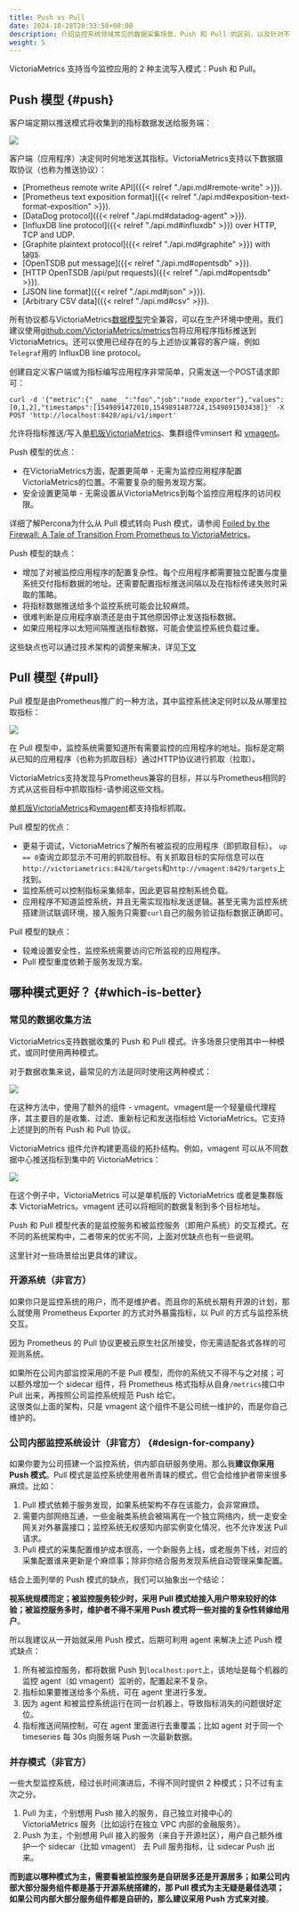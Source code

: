 ```yaml
---
title: Push vs Pull
date: 2024-10-28T20:33:58+08:00
description: 介绍监控系统领域常见的数据采集场景，Push 和 Pull 的区别，以及针对不同的使用场景给出了 Push 和 Pull 模型的对比和选择建议。
weight: 5
---
```


VictoriaMetrics 支持当今监控应用的 2 种主流写入模式：Push 和 Pull。

## Push 模型 {#push}
客户端定期以推送模式将收集到的指标数据发送给服务端：

![](push-model.png)

客户端（应用程序）决定何时何地发送其指标。VictoriaMetrics支持以下数据摄取协议（也称为推送协议）：

+ [Prometheus remote write API]({{< relref "./api.md#remote-write" >}}).
+ [Prometheus text exposition format]({{< relref "./api.md#exposition-text-format-exposition" >}}).
+ [DataDog protocol]({{< relref "./api.md#datadog-agent" >}}).
+ [InfluxDB line protocol]({{< relref "./api.md#influxdb" >}}) over HTTP, TCP and UDP.
+ [Graphite plaintext protocol]({{< relref "./api.md#graphite" >}}) with [tags](https://graphite.readthedocs.io/en/latest/tags.html#carbon).
+ [OpenTSDB put message]({{< relref "./api.md#opentsdb" >}}).
+ [HTTP OpenTSDB /api/put requests]({{< relref "./api.md#opentsdb" >}}).
+ [JSON line format]({{< relref "./api.md#json" >}}).
+ [Arbitrary CSV data]({{< relref "./api.md#csv" >}}).

所有协议都与VictoriaMetrics[数据模型](https://www.victoriametrics.com.cn/victoriametrics/he-xin-gai-nian)完全兼容，可以在生产环境中使用。我们建议使用[github.com/VictoriaMetrics/metrics](https://github.com/VictoriaMetrics/metrics)包将应用程序指标推送到VictoriaMetrics。还可以使用已经存在的与上述协议兼容的客户端，例如`Telegraf`用的 InfluxDB line protocol。

创建自定义客户端或为指标编写应用程序非常简单，只需发送一个POST请求即可：


```plain
curl -d '{"metric":{"__name__":"foo","job":"node_exporter"},"values":[0,1,2],"timestamps":[1549891472010,1549891487724,1549891503438]}' -X POST 'http://localhost:8428/api/v1/import'
```

允许将指标推送/写入[单机版VictoriaMetrics](https://www.victoriametrics.com.cn/victoriametrics/dan-ji-ban-ben)、集群组件vminsert 和 [vmagent](https://www.victoriametrics.com.cn/victoriametrics/xi-tong-zu-jian/vmagent)。

Push 模型的优点：

+ 在VictoriaMetrics方面，配置更简单 - 无需为监控应用程序配置VictoriaMetrics的位置。不需要复杂的服务发现方案。 
+ 安全设置更简单 - 无需设置从VictoriaMetrics到每个监控应用程序的访问权限。 

详细了解Percona为什么从 Pull 模式转向 Push 模式，请参阅 [Foiled by the Firewall: A Tale of Transition From Prometheus to VictoriaMetrics](https://www.percona.com/blog/2020/12/01/foiled-by-the-firewall-a-tale-of-transition-from-prometheus-to-victoriametrics/)。

Push 模型的缺点：

+ 增加了对被监控应用程序的配置复杂性。每个应用程序都需要独立配置与度量系统交付指标数据的地址。还需要配置指标推送间隔以及在指标传递失败时采取的策略。 
+ 将指标数据推送给多个监控系统可能会比较麻烦。
+ 很难判断是应用程序崩溃还是由于其他原因停止发送指标数据。 
+ 如果应用程序以太短间隔推送指标数据，可能会使监控系统负载过重。

这些缺点也可以通过技术架构的调整来解决，详见[下文](#design-for-company)

## Pull 模型 {#pull}
Pull 模型是由Prometheus推广的一种方法，其中监控系统决定何时以及从哪里拉取指标：

![](pull-model.png)

在 Pull 模型中，监控系统需要知道所有需要监控的应用程序的地址。指标是定期从已知的应用程序（也称为抓取目标）通过HTTP协议进行抓取（拉取）。

VictoriaMetrics支持发现与Prometheus兼容的目标，并以与Prometheus相同的方式从这些目标中抓取指标-请参阅这些文档。

[单机版VictoriaMetrics](https://www.victoriametrics.com.cn/victoriametrics/dan-ji-ban-ben)和[vmagent](https://www.victoriametrics.com.cn/victoriametrics/xi-tong-zu-jian/vmagent)都支持指标抓取。

Pull 模型的优点：

+ 更易于调试，VictoriaMetrics了解所有被监视的应用程序（即抓取目标）。 `up == 0`查询立即显示不可用的抓取目标。有关抓取目标的实际信息可以在`http://victoriametrics:8428/targets`和`http://vmagent:8429/targets`上找到。 
+ 监控系统可以控制指标采集频率，因此更容易控制系统负载。 
+ 应用程序不知道监控系统，并且无需实现指标发送逻辑。甚至无需为监控系统搭建测试联调环境，接入服务只需要`curl`自己的服务验证指标数据正确即可。 

Pull 模型的缺点：

+ 较难设置安全性，监控系统需要访问它所监视的应用程序。 
+ Pull 模型重度依赖于服务发现方案。


## 哪种模式更好？ {#which-is-better}

### 常见的数据收集方法
VictoriaMetrics支持数据收集的 Push 和 Pull 模式。许多场景只使用其中一种模式，或同时使用两种模式。

对于数据收集来说，最常见的方法是同时使用这两种模式：

![](pull-and-push.png)

在这种方法中，使用了额外的组件 - vmagent。vmagent是一个轻量级代理程序，其主要目的是收集、过滤、重新标记和发送指标给 VictoriaMetrics。它支持上述提到的所有 Push 和 Pull 协议。

VictoriaMetrics 组件允许构建更高级的拓扑结构。例如，vmagent 可以从不同数据中心推送指标到集中的 VictoriaMetrics：

![](pull-and-push-2.png)

在这个例子中，VictoriaMetrics 可以是单机版的 VictoriaMetrics 或者是集群版本 VictoriaMetrics。vmagent 还可以将相同的数据复制到多个目标地址。

Push 和 Pull 模型代表的是监控服务和被监控服务（即用户系统）的交互模式。在不同的系统架构中，二者带来的优劣不同，上面对优缺点也有一些说明。

这里针对一些场景给出更具体的建议。

### 开源系统（非官方）

如果你只是监控系统的用户，而不是维护者。而且你的系统长期有开源的计划，那么就使用 Prometheus Exporter 的方式对外暴露指标，以 Pull 的方式与监控系统交互。

因为 Prometheus 的 Pull 协议更被云原生社区所接受，你无需适配各式各样的可观测系统。

如果所在公司内部监控采用的不是 Pull 模型，而你的系统又不得不与之对接；可以额外增加一个 sidecar 组件，将 Prometheus 格式指标从自身`/metrics`接口中 Pull 出来，再按照公司监控系统规范 Push 给它。  
这很类似上面的架构，只是 vmagent 这个组件不是公司统一维护的，而是你自己维护的。

### 公司内部监控系统设计（非官方） {#design-for-company}

如果你要为公司搭建一个监控系统，供内部自研服务使用。那么我**建议你采用 Push 模式**。Pull 模式是监控系统使用者所青睐的模式，但它会给维护者带来很多麻烦。比如：

1. Pull 模式依赖于服务发现，如果系统架构不存在该能力，会非常麻烦。
2. 需要内部网络互通，一些金融类系统会被隔离在一个独立网络内，统一走安全网关对外暴露接口；监控系统无权感知内部实例变化情况，也不允许发送 Pull 请求。
3. Pull 模式的采集配置维护成本很高，一个新服务上线，或老服务下线，对应的采集配置谁来更新是个麻烦事；除非你结合服务发现系统自动管理采集配置。

结合上面列举的 Push 模式的缺点，我们可以抽象出一个结论：

**视系统规模而定；被监控服务较少时，采用 Pull 模式给接入用户带来较好的体验；被监控服务多时，维护者不得不采用 Push 模式将一些对接的复杂性转嫁给用户**。

所以我建议从一开始就采用 Push 模式，后期可利用 agent 来解决上述 Push 模式缺点：
1. 所有被监控服务，都将数据 Push 到`localhost:port`上，该地址是每个机器的监控 agent（如 vmagent）监听的，配置起来不复杂。
2. 指标如果要推送给多个系统，可在 agent 里进行多发。
3. 因为 agent 和被监控系统运行在同一台机器上，导致指标消失的问题很好定位。
3. 指标推送间隔控制，可在 agent 里面进行去重覆盖；比如 agent 对于同一个 timeseries 每 30s 向服务端 Push 一次最新数据。

### 并存模式（非官方）

一些大型监控系统，经过长时间演进后，不得不同时提供 2 种模式；只不过有主次之分。

1. Pull 为主，个别想用 Push 接入的服务，自己独立对接中心的 VictoriaMetrics 服务（比如运行在独立 VPC 内部的金融服务）。
2. Push 为主，个别想用 Pull 接入的服务（来自于开源社区），用户自己额外维护一个 sidecar（比如 vmagent） 去 Pull 服务指标，让 sidecar Push 出来。

**而到底以哪种模式为主，需要看被监控服务是自研居多还是开源居多；如果公司内部大部分服务组件都是基于开源系统搭建的，那 Pull 模式为主无疑是最佳选项；如果公司内部大部分服务组件都是自研的，那么建议采用 Push 方式来对接**。